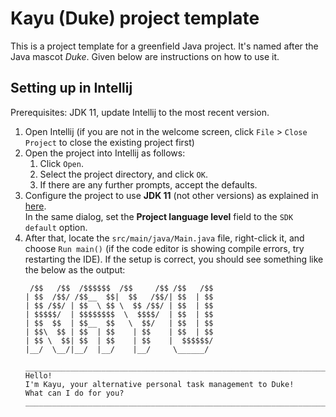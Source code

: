 # Kayu (Duke) project template

This is a project template for a greenfield Java project. It's named after the Java mascot _Duke_. Given below are instructions on how to use it.

## Setting up in Intellij

Prerequisites: JDK 11, update Intellij to the most recent version.

1. Open Intellij (if you are not in the welcome screen, click `File` > `Close Project` to close the existing project first)
1. Open the project into Intellij as follows:
   1. Click `Open`.
   1. Select the project directory, and click `OK`.
   1. If there are any further prompts, accept the defaults.
1. Configure the project to use **JDK 11** (not other versions) as explained in [here](https://www.jetbrains.com/help/idea/sdk.html#set-up-jdk).<br>
   In the same dialog, set the **Project language level** field to the `SDK default` option.
3. After that, locate the `src/main/java/Main.java` file, right-click it, and choose `Run main()` (if the code editor is showing compile errors, try restarting the IDE). If the setup is correct, you should see something like the below as the output:
   ```
    /$$   /$$  /$$$$$$  /$$     /$$ /$$   /$$  
   | $$  /$$/ /$$__  $$|  $$   /$$/| $$  | $$  
   | $$ /$$/ | $$  \ $$ \  $$ /$$/ | $$  | $$  
   | $$$$$/  | $$$$$$$$  \  $$$$/  | $$  | $$  
   | $$  $$  | $$__  $$   \  $$/   | $$  | $$  
   | $$\  $$ | $$  | $$    | $$    | $$  | $$  
   | $$ \  $$| $$  | $$    | $$    |  $$$$$$/  
   |__/  \__/|__/  |__/    |__/     \______/  
   
   ___________________________________________________________________________
   Hello!
   I'm Kayu, your alternative personal task management to Duke!
   What can I do for you?
   ___________________________________________________________________________
   ```
